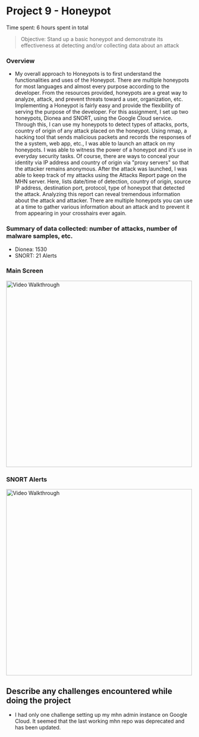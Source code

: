 # Project 9 - Honeypot

Time spent: 6 hours spent in total

> Objective: Stand up a basic honeypot and demonstrate its effectiveness at detecting and/or collecting data about an attack

### Overview
- My overall approach to Honeypots is to first understand the functionalities and uses of the Honeypot. There are multiple honeypots for most languages and almost every purpose according to the developer. From the resources provided, honeypots are a great way to analyze, attack, and prevent threats toward a user, organization, etc. Implementing a Honeypot is fairly easy and provide the flexibility of serving the purpose of the developer. For this assignment, I set up two honeypots, Dionea and SNORT, using the Google Cloud service. Through this, I can use my honeypots to detect types of attacks, ports, country of origin of any attack placed on the honeypot. Using nmap, a hacking tool that sends malicious packets and records the responses of the a system, web app, etc., I was able to launch an attack on my honeypots. I was able to witness the power of a honeypot and it's use in everyday security tasks. Of course, there are ways to conceal your identity via IP address and country of origin via "proxy servers" so that the attacker remains anonymous. After the attack was launched, I was able to keep track of my attacks using the Attacks Report page on the MHN server. Here, lists date/time of detection, country of origin, source IP address, destination port, protocol, type of honeypot that detected the attack. Analyzing this report can reveal tremendous information about the attack and attacker. There are multiple honeypots you can use at a time to gather various information about an attack and to prevent it from appearing in your crosshairs ever again.


### Summary of data collected: number of attacks, number of malware samples, etc.
- Dionea: 1530
- SNORT: 21 Alerts

### Main Screen
<img src='http://i.imgur.com/7i7HRbj.png' title='Video Walkthrough' width='500px' alt='Video Walkthrough'/>


### SNORT Alerts
<img src='http://i.imgur.com/BeS2M2Q.png' title='Video Walkthrough' width='500px' alt='Video Walkthrough'/>


## Describe any challenges encountered while doing the project
- I had only one challenge setting up my mhn admin instance on Google Cloud. It seemed that the last working mhn repo was deprecated and has been updated.

